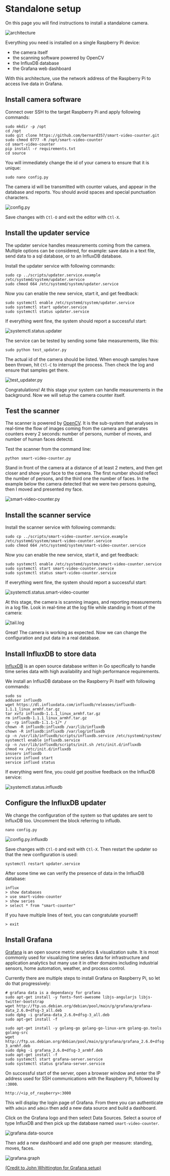 # Standalone setup

On this page you will find instructions to install a standalone camera.

![architecture](media/architecture.standalone.png)

Everything you need is installed on a single Raspberry Pi device:
- the camera itself
- the scanning software powered by OpenCV
- the InfluxDB database
- the Grafana web dashboard

With this architecture, use the network address of the Raspberry Pi
to access live data in Grafana.

## Install camera software

Connect over SSH to the target Raspberry Pi and apply following commands:

```
sudo mkdir -p /opt
cd /opt
sudo git clone https://github.com/bernard357/smart-video-counter.git
sudo chmod 0777 -R /opt/smart-video-counter
cd smart-video-counter
pip install -r requirements.txt
cd source
```

You will immediately change the id of your camera to ensure that it is unique:

```
sudo nano config.py
```

The camera id will be transmitted with counter values, and appear in the
database and reports. You should avoid spaces and special punctuation characters.

![config.py](media/config.py.png)

Save changes with `Ctl-O` and exit the editor with `Ctl-X`.

## Install the updater service

The updater service handles measurements coming from the camera. Multiple options can be considered,
for example: save data in a text file, send data to a sql database, or to an InfluxDB database.

Install the updater service with following commands:

```
sudo cp ../scripts/updater.service.example /etc/systemd/system/updater.service
sudo chmod 664 /etc/systemd/system/updater.service
```

Now you can enable the new service, start it, and get feedback:

```
sudo systemctl enable /etc/systemd/system/updater.service
sudo systemctl start updater.service
sudo systemctl status updater.service
```

If everything went fine, the system should report a successful start:

![systemctl.status.updater](media/systemctl.status.updater.png)

The service can be tested by sending some fake measurements, like this:

```
sudo python test_updater.py
```

The actual id of the camera should be listed. When enough samples have been
thrown, hit `Ctl-C` to interrupt the process. Then check the log and ensure that
samples get there.

![test_updater.py](media/test_updater.py.png)

Congratulations! At this stage your system can handle measurements in the background.
Now we will setup the camera counter itself.

## Test the scanner

The scanner is powered by [OpenCV](http://opencv.org/). It is the sub-system that analyses in real-time the flow of images coming from the camera
and generates counters every 2 seconds: number of persons, number of moves, and number of human faces detectd.

Test the scanner from the command line:

```
python smart-video-counter.py
```

Stand in front of the camera at a distance of at least 2 meters, and then
get closer and show your face to the camera. The first number should reflect
the number of persons, and the third one the number of faces. In the example
below the camera detected that we were two persons queuing, then I moved and
presented my face.

![smart-video-counter.py](media/smart-video-counter.py.png)

## Install the scanner service

Install the scanner service with following commands:

```
sudo cp ../scripts/smart-video-counter.service.example /etc/systemd/system/smart-video-counter.service
sudo chmod 664 /etc/systemd/system/smart-video-counter.service
```

Now you can enable the new service, start it, and get feedback:

```
sudo systemctl enable /etc/systemd/system/smart-video-counter.service
sudo systemctl start smart-video-counter.service
sudo systemctl status smart-video-counter.service
```

If everything went fine, the system should report a successful start:

![systemctl.status.smart-video-counter](media/systemctl.status.smart-video-counter.png)

At this stage, the camera is scanning images, and reporting measurements in a log file.
Look in real-time at the log file while standing in front of the camera:

![tail.log](media/tail.log.png)

Great! The camera is working as expected. Now we can change the configuration and put data in a real database.

## Install InfluxDB to store data

[InfluxDB](https://www.influxdata.com/time-series-platform/influxdb/) is an open source database written in Go specifically to handle time series data with high availability and high performance requirements.

We install an InfluxDB database on the Raspberry Pi itself with following commands:

```
sudo su
adduser influxdb
wget https://dl.influxdata.com/influxdb/releases/influxdb-1.1.1_linux_armhf.tar.gz
tar xvfz influxdb-1.1.1_linux_armhf.tar.gz
rm influxdb-1.1.1_linux_armhf.tar.gz
cp -rp influxdb-1.1.1-1/* /
chown -R influxdb:influxdb /var/lib/influxdb
chown -R influxdb:influxdb /var/log/influxdb
cp -n /usr/lib/influxdb/scripts/influxdb.service /etc/systemd/system/
systemctl enable influxdb.service
cp -n /usr/lib/influxdb/scripts/init.sh /etc/init.d/influxdb
chmod +x /etc/init.d/influxdb
insserv influxdb
service influxd start
service influxd status
```

If everything went fine, you could get positive feedback on the InfluxDB service:

![systemctl.status.influxdb](media/systemctl.status.influxdb.png)

## Configure the InfluxDB updater

We change the configuration of the system so that updates are sent to InfluxDB too.
Uncomment the block referring to infludb.

```
nano config.py
```

![config.py.influxdb](media/config.py.influxdb.png)

Save changes with `Ctl-O` and exit with `Ctl-X`. Then restart the updater so that the new configuration is used:

```
systemctl restart updater.service
```

After some time we can verify the presence of data in the InfluxDB database:

```
influx
> show databases
> use smart-video-counter
> show series
> select * from "smart-counter"
```

If you have multiple lines of text, you can congratulate yourself!

```
> exit
```

## Install Grafana

[Grafana](http://grafana.org/) is an open source metric analytics & visualization suite. It is most commonly used for visualizing time series data for infrastructure and application analytics but many use it in other domains including industrial sensors, home automation, weather, and process control.

Currently there are multiple steps to install Grafana on Raspberry Pi, so let do that progressively:

```
# grafana data is a dependancy for grafana
sudo apt-get install -y fonts-font-awesome libjs-angularjs libjs-twitter-bootstrap
wget http://ftp.us.debian.org/debian/pool/main/g/grafana/grafana-data_2.6.0+dfsg-3_all.deb
sudo dpkg -i grafana-data_2.6.0+dfsg-3_all.deb
sudo apt-get install -f

sudo apt-get install -y golang-go golang-go-linux-arm golang-go.tools golang-src
wget http://ftp.us.debian.org/debian/pool/main/g/grafana/grafana_2.6.0+dfsg-3_armhf.deb
sudo dpkg -i grafana_2.6.0+dfsg-3_armhf.deb
sudo apt-get install -f
sudo systemctl start grafana-server.service
sudo systemctl status grafana-server.service
```

On successful start of the server, open a browser window and enter
the IP address used for SSH communications with the Raspberry Pi, followed by `:3000`.

```
http://<ip_of_raspberry>:3000
```

This will display the login page of Grafana. From there you can authenticate with `admin` and `admin` then add a new data source and build a dashboard.

Click on the Grafana logo and then select Data Sources. Select a source of type InfluxDB and then pick up the database named `smart-video-counter`.

![grafana.data-source](media/grafana.data-source.png)

Then add a new dashboard and add one graph per measure: standing, moves, faces.

![grafana.graph](media/grafana.graph.png)

[(Credit to John Whittington for Grafana setup)](http://engineer.john-whittington.co.uk/2016/11/raspberry-pi-data-logger-influxdb-grafana/)

